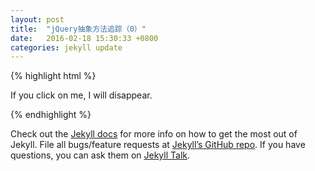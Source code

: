 ```yaml
---
layout: post
title:  "jQuery抽象方法追踪（0）"
date:   2016-02-18 15:30:33 +0800
categories: jekyll update
---
```



{% highlight html %}
<html>
<head>
<script type="text/javascript" src="jquery.js"></script>
<script type="text/javascript">
$(document).ready(function(){
  $("p").click(function(){
  $(this).hide();
  });
});
</script>
</head>

<body>
<p>If you click on me, I will disappear.</p>
</body>

</html> 
{% endhighlight %}

Check out the [Jekyll docs][jekyll-docs] for more info on how to get the most out of Jekyll. File all bugs/feature requests at [Jekyll’s GitHub repo][jekyll-gh]. If you have questions, you can ask them on [Jekyll Talk][jekyll-talk].

[jekyll-docs]: http://jekyllrb.com/docs/home
[jekyll-gh]:   https://github.com/jekyll/jekyll
[jekyll-talk]: https://talk.jekyllrb.com/
